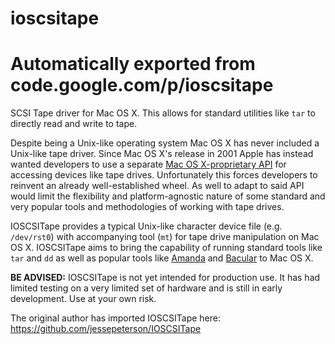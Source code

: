 # ioscsitape
# Automatically exported from code.google.com/p/ioscsitape

SCSI Tape driver for Mac OS X. This allows for standard utilities like `tar` to directly read and write to tape.

Despite being a Unix-like operating system Mac OS X has never included a Unix-like tape driver. Since Mac OS X's release in 2001 Apple has instead wanted developers to use a separate [Mac OS X-proprietary API](http://developer.apple.com/library/mac/documentation/DeviceDrivers/Conceptual/WorkingWithSAM/WWS_SAMDevInt/WWS_SAM_DevInt.html) for accessing devices like tape drives. Unfortunately this forces developers to reinvent an already well-established wheel. As well to adapt to said API would limit the flexibility and platform-agnostic nature of some standard and very popular tools and methodologies of working with tape drives.

IOSCSITape provides a typical Unix-like character device file (e.g. `/dev/rst0`) with accompanying tool (`mt`) for tape drive manipulation on Mac OS X. IOSCSITape aims to bring the capability of running standard tools like `tar` and `dd` as well as popular tools like [Amanda](http://www.amanda.org/) and [Bacular](http://www.bacula.org/) to Mac OS X.

**BE ADVISED:** IOSCSITape is not yet intended for production use. It has had limited testing on a very limited set of hardware and is still in early development. Use at your own risk.

The original author has imported IOSCSITape here: https://github.com/jessepeterson/IOSCSITape
